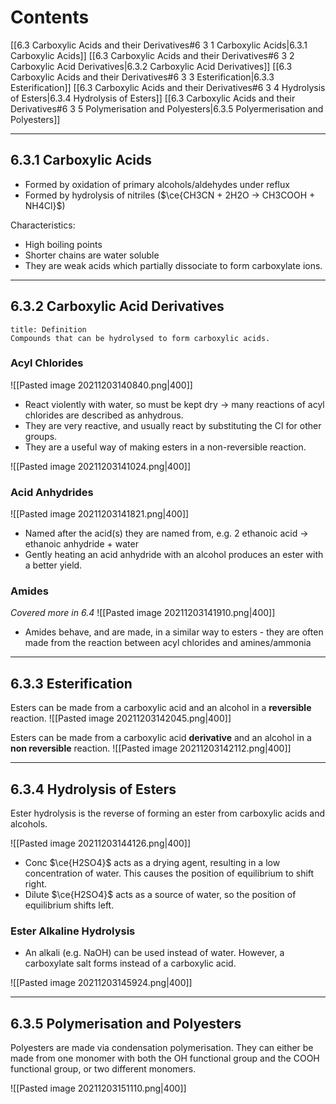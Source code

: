 # Contents
[[6.3 Carboxylic Acids and their Derivatives#6 3 1 Carboxylic Acids|6.3.1 Carboxylic Acids]]
[[6.3 Carboxylic Acids and their Derivatives#6 3 2 Carboxylic Acid Derivatives|6.3.2 Carboxylic Acid Derivatives]]
[[6.3 Carboxylic Acids and their Derivatives#6 3 3 Esterification|6.3.3 Esterification]]
[[6.3 Carboxylic Acids and their Derivatives#6 3 4 Hydrolysis of Esters|6.3.4 Hydrolysis of Esters]]
[[6.3 Carboxylic Acids and their Derivatives#6 3 5 Polymerisation and Polyesters|6.3.5 Polyermerisation and Polyesters]]

---
## 6.3.1 Carboxylic Acids
- Formed by oxidation of primary alcohols/aldehydes under reflux
- Formed by hydrolysis of nitriles ($\ce{CH3CN + 2H2O -> CH3COOH + NH4Cl}$)

Characteristics:
- High boiling points
- Shorter chains are water soluble
- They are weak acids which partially dissociate to form carboxylate ions.

---
## 6.3.2 Carboxylic Acid Derivatives
```ad-info
title: Definition
Compounds that can be hydrolysed to form carboxylic acids.
```

### Acyl Chlorides
![[Pasted image 20211203140840.png|400]]
- React violently with water, so must be kept dry $\rightarrow$ many reactions of acyl chlorides are described as anhydrous. 
- They are very reactive, and usually react by substituting the Cl for other groups.
- They are a useful way of making esters in a non-reversible reaction.

![[Pasted image 20211203141024.png|400]]

### Acid Anhydrides
![[Pasted image 20211203141821.png|400]]
- Named after the acid(s) they are named from, e.g. 2 ethanoic acid $\rightarrow$ ethanoic anhydride + water
- Gently heating an acid anhydride with an alcohol produces an ester with a better yield.

### Amides
*Covered more in 6.4*
![[Pasted image 20211203141910.png|400]]
- Amides behave, and are made, in a similar way to esters - they are often made from the reaction between acyl chlorides and amines/ammonia

---
## 6.3.3 Esterification
Esters can be made from a carboxylic acid and an alcohol in a **reversible** reaction.
![[Pasted image 20211203142045.png|400]]

Esters can be made from a carboxylic acid **derivative** and an alcohol in a **non reversible** reaction.
![[Pasted image 20211203142112.png|400]]

---
## 6.3.4 Hydrolysis of Esters
Ester hydrolysis is the reverse of forming an ester from carboxylic acids and alcohols. 

![[Pasted image 20211203144126.png|400]]

- Conc $\ce{H2SO4}$ acts as a drying agent, resulting in a low concentration of water. This causes the position of equilibrium to shift right. 
- Dilute $\ce{H2SO4}$ acts as a source of water, so the position of equilibrium shifts left.

### Ester Alkaline Hydrolysis
- An alkali (e.g. NaOH) can be used instead of water. However, a carboxylate salt forms instead of a carboxylic acid.

![[Pasted image 20211203145924.png|400]]

---
## 6.3.5 Polymerisation and Polyesters 
Polyesters are made via condensation polymerisation. They can either be made from one monomer with both the OH functional group and the COOH functional group, or two different monomers.

![[Pasted image 20211203151110.png|400]]